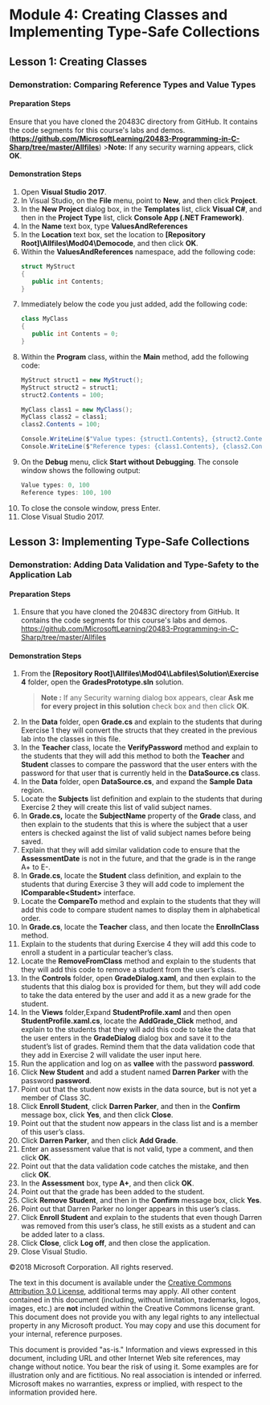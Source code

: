 # Module 4: Creating Classes and Implementing Type-Safe Collections

## Lesson 1: Creating Classes

### Demonstration: Comparing Reference Types and Value Types

#### Preparation Steps

Ensure that you have cloned the 20483C directory from GitHub. It contains the code segments for this course's labs and demos. (**https://github.com/MicrosoftLearning/20483-Programming-in-C-Sharp/tree/master/Allfiles**)
    >**Note:** If any security warning appears, click **OK**.

#### Demonstration Steps

1. Open **Visual Studio 2017**.
2. In Visual Studio, on the **File** menu, point to **New**, and then click **Project**.
3. In the **New Project** dialog box, in the **Templates** list, click **Visual C\#**, and then in the **Project Type** list, click **Console App (.NET Framework)**.
4. In the **Name** text box, type **ValuesAndReferences**
5. In the **Location** text box, set the location to **[Repository Root]\Allfiles\Mod04\Democode**, and then click **OK**.
6. Within the **ValuesAndReferences** namespace, add the following code:
    ```cs
    struct MyStruct
    {
       public int Contents;
    }
    ```
7. Immediately below the code you just added, add the following code:
    ```cs
    class MyClass
    {
       public int Contents = 0;
    }
    ```
8. Within the **Program** class, within the **Main** method, add the following code:
    ```cs
    MyStruct struct1 = new MyStruct();
    MyStruct struct2 = struct1;
    struct2.Contents = 100;

    MyClass class1 = new MyClass();
    MyClass class2 = class1;
    class2.Contents = 100;

    Console.WriteLine($"Value types: {struct1.Contents}, {struct2.Contents}");
    Console.WriteLine($"Reference types: {class1.Contents}, {class2.Contents}");
    ```
9. On the **Debug** menu, click **Start without Debugging**. The console window shows the following output:
    ```cs
    Value types: 0, 100
    Reference types: 100, 100
    ```
10. To close the console window, press Enter.
11. Close Visual Studio 2017.

## Lesson 3: Implementing Type-Safe Collections

### Demonstration: Adding Data Validation and Type-Safety to the Application Lab

#### Preparation Steps

1. Ensure that you have cloned the 20483C directory from GitHub. It contains the code segments for this course's labs and demos. https://github.com/MicrosoftLearning/20483-Programming-in-C-Sharp/tree/master/Allfiles

#### Demonstration Steps

1. From the **[Repository Root]\Allfiles\Mod04\Labfiles\Solution\Exercise 4** folder, open the **GradesPrototype.sln** solution.
    >**Note :** If any Security warning dialog box appears, clear **Ask me for every project in this solution** check box and then click **OK**.
2. In the **Data** folder, open **Grade.cs** and explain to the students that during Exercise 1 they will convert the structs that they created in the previous lab into the classes in this file.
3. In the **Teacher** class, locate the **VerifyPassword** method and explain to the students that they will add this method to both the **Teacher** and **Student** classes to compare the password that the user enters with the password for that user that is currently held in the **DataSource.cs** class.
4. In the **Data** folder, open **DataSource.cs**, and expand the **Sample Data** region.
5. Locate the **Subjects** list definition and explain to the students that during Exercise 2 they will create this list of valid subject names.
6. In **Grade.cs,** locate the **SubjectName** property of the **Grade** class, and then explain to the students that this is where the subject that a user enters is checked against the list of valid subject names before being saved.
7. Explain that they will add similar validation code to ensure that the **AssessmentDate** is not in the future, and that the grade is in the range A+ to E-.
8. In **Grade.cs**, locate the **Student** class definition, and explain to the students that during Exercise 3 they will add code to implement the **IComparable\<Student\>** interface.
9. Locate the **CompareTo** method and explain to the students that they will add this code to compare student names to display them in alphabetical order.
10. In **Grade.cs**, locate the **Teacher** class, and then locate the **EnrolInClass** method.
11. Explain to the students that during Exercise 4 they will add this code to enroll a student in a particular teacher’s class.
12. Locate the **RemoveFromClass** method and explain to the students that they will add this code to remove a student from the user’s class.
13. In the **Controls** folder, open **GradeDialog.xaml**, and then explain to the students that this dialog box is provided for them, but they will add code to take the data entered by the user and add it as a new grade for the student.
14. In the **Views** folder,Expand **StudentProfile.xaml** and then open **StudentProfile.xaml.cs**, locate the **AddGrade_Click** method, and explain to the students that they will add this code to take the data that the user enters in the **GradeDialog** dialog box and save it to the student’s list of grades. Remind them that the data validation code that they add in Exercise 2 will validate the user input here.
15. Run the application and log on as **vallee** with the password **password**.
16. Click **New Student** and add a student named **Darren Parker** with the password **password**.
17. Point out that the student now exists in the data source, but is not yet a member of Class 3C.
18. Click **Enroll Student**, click **Darren Parker**, and then in the **Confirm** message box, click **Yes**, and then click **Close**.
19. Point out that the student now appears in the class list and is a member of this user’s class.
20. Click **Darren Parker**, and then click **Add Grade**.
21. Enter an assessment value that is not valid, type a comment, and then click **OK**.
22. Point out that the data validation code catches the mistake, and then click **OK**.
23. In the **Assessment** box, type **A+**, and then click **OK**.
24. Point out that the grade has been added to the student.
25. Click **Remove Student**, and then in the **Confirm** message box, click **Yes**.
26. Point out that Darren Parker no longer appears in this user’s class.
27. Click **Enroll Student** and explain to the students that even though Darren was removed from this user’s class, he still exists as a student and can be added later to a class.
28. Click **Close**, click **Log off**, and then close the application.
29. Close Visual Studio.

©2018 Microsoft Corporation. All rights reserved.

The text in this document is available under the  [Creative Commons Attribution 3.0 License](https://creativecommons.org/licenses/by/3.0/legalcode), additional terms may apply. All other content contained in this document (including, without limitation, trademarks, logos, images, etc.) are  **not**  included within the Creative Commons license grant. This document does not provide you with any legal rights to any intellectual property in any Microsoft product. You may copy and use this document for your internal, reference purposes.

This document is provided &quot;as-is.&quot; Information and views expressed in this document, including URL and other Internet Web site references, may change without notice. You bear the risk of using it. Some examples are for illustration only and are fictitious. No real association is intended or inferred. Microsoft makes no warranties, express or implied, with respect to the information provided here.
